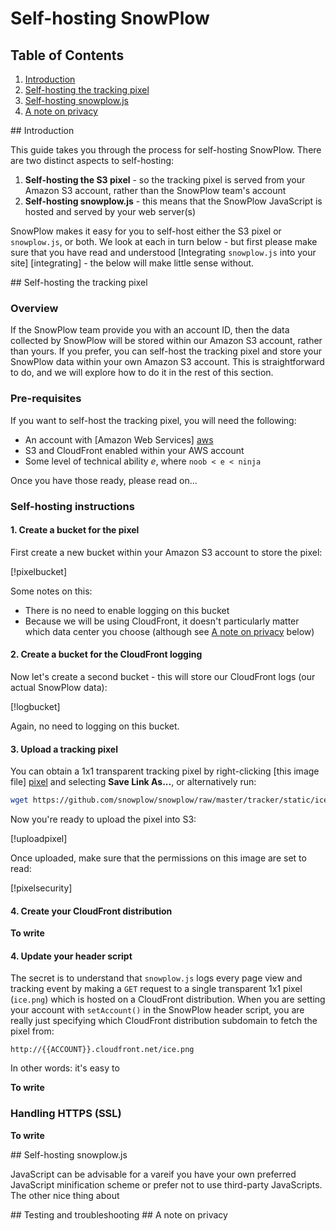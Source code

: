 # Self-hosting SnowPlow

## Table of Contents

1. [Introduction](#intro)
2. [Self-hosting the tracking pixel](#pixelsh)
3. [Self-hosting snowplow.js](#jssh)
4. [A note on privacy](#privacy)

<a name="intro"/>
## Introduction

This guide takes you through the process for self-hosting SnowPlow. There are two distinct aspects to self-hosting:

1. **Self-hosting the S3 pixel** - so the tracking pixel is served from your Amazon S3 account, rather than the SnowPlow team's account 
2. **Self-hosting snowplow.js** - this means that the SnowPlow JavaScript is hosted and served by your web server(s) 

SnowPlow makes it easy for you to self-host either the S3 pixel or `snowplow.js`, or both. We look at each in turn below - but first please make sure that you have read and understood [Integrating `snowplow.js` into your site] [integrating] - the below will make little sense without.

<a name="pixelsh"/>
## Self-hosting the tracking pixel

### Overview

If the SnowPlow team provide you with an account ID, then the data collected by SnowPlow will be stored within our Amazon S3 account, rather than yours. If you prefer, you can self-host the tracking pixel and store your SnowPlow data within your own Amazon S3 account. This is straightforward to do, and we will explore how to do it in the rest of this section.

### Pre-requisites

If you want to self-host the tracking pixel, you will need the following:

* An account with [Amazon Web Services] [aws]
* S3 and CloudFront enabled within your AWS account
* Some level of technical ability _e_, where `noob < e < ninja`

Once you have those ready, please read on...

### Self-hosting instructions

#### 1. Create a bucket for the pixel

First create a new bucket within your Amazon S3 account to store the pixel:

[!pixelbucket]

Some notes on this:

* There is no need to enable logging on this bucket
* Because we will be using CloudFront, it doesn't particularly matter which data center you choose (although see [A note on privacy](#privacy) below)

#### 2. Create a bucket for the CloudFront logging

Now let's create a second bucket - this will store our CloudFront logs (our actual SnowPlow data):

[!logbucket]

Again, no need to logging on this bucket.

#### 3. Upload a tracking pixel

You can obtain a 1x1 transparent tracking pixel by right-clicking [this image file] [pixel] and selecting **Save Link As...**, or alternatively run:

```bash
wget https://github.com/snowplow/snowplow/raw/master/tracker/static/ice.png 	
```

Now you're ready to upload the pixel into S3:

[!uploadpixel]

Once uploaded, make sure that the permissions on this image are set to read:

[!pixelsecurity]

#### 4. Create your CloudFront distribution

**To write**

#### 4. Update your header script

The secret is to understand that `snowplow.js` logs every page view and tracking event by making a `GET` request to a single transparent 1x1 pixel (`ice.png`) which is hosted on a CloudFront distribution. When you are setting your account with `setAccount()` in the SnowPlow header script, you are really just specifying which CloudFront distribution subdomain to fetch the pixel from: 

    http://{{ACCOUNT}}.cloudfront.net/ice.png

In other words: it's easy to

**To write**

### Handling HTTPS (SSL)

**To write**

<a name="jssh"/>
## Self-hosting snowplow.js

JavaScript can be advisable for a vareif you have your own preferred JavaScript minification scheme or prefer not to use third-party JavaScripts. The other nice thing about

<a name="tt"/>
## Testing and troubleshooting

<a name="privacy"/>
## A note on privacy

[aws]: http://aws.amazon.com/
[pixel]: https://github.com/snowplow/snowplow-js/raw/master/tracker/static/ice.png 	
[selfhosting]: /snowplow/snowplow/blob/master/docs/04_selfhosting_snowplow.md